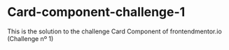 # Card-component-challenge-1
This is the solution to the challenge Card Component of frontendmentor.io (Challenge nº 1)
